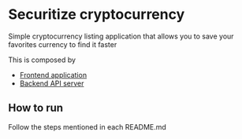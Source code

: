 # Securitize cryptocurrency 

Simple cryptocurrency listing application that allows you to save your favorites currency to find it faster

This is composed by 
- [Frontend application](/frontend/README.md)
- [Backend API server](/backend/README.md)

## How to run
Follow the steps mentioned in each README.md
